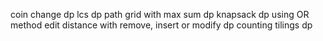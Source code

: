 coin change dp
lcs dp
path grid with max sum dp
knapsack dp using OR method
edit distance with remove, insert or modify dp
counting tilings dp